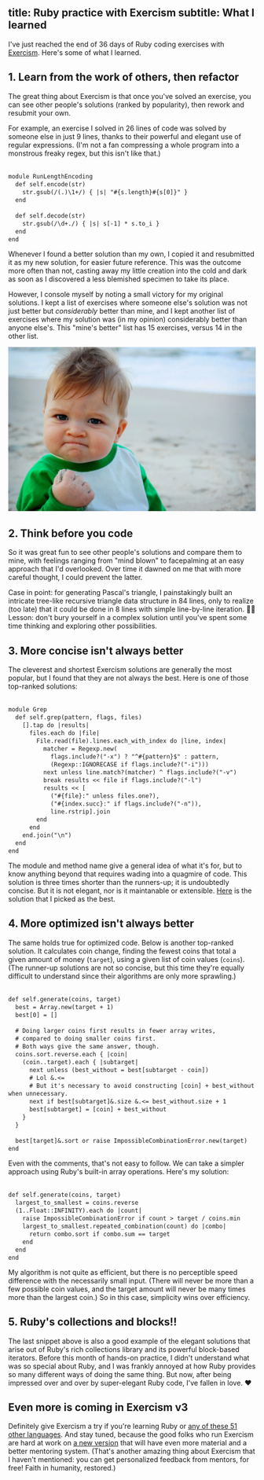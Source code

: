 title: Ruby practice with Exercism
subtitle: What I learned
---

I've just reached the end of 36 days of Ruby coding exercises with [Exercism](https://exercism.io/tracks/ruby). Here's some of what I learned.

## 1. Learn from the work of others, then refactor

The great thing about Exercism is that once you've solved an exercise, you can see other people's solutions (ranked by popularity), then rework and resubmit your own.

For example, an exercise I solved in 26 lines of code was solved by someone else in just 9 lines, thanks to their powerful and elegant use of regular expressions. (I'm not a fan compressing a whole program into a monstrous freaky regex, but this isn't like that.)

<pre><code class="ruby">
module RunLengthEncoding
  def self.encode(str)
    str.gsub(/(.)\1+/) { |s| "#{s.length}#{s[0]}" }
  end

  def self.decode(str)
    str.gsub(/\d+./) { |s| s[-1] * s.to_i }
  end
end
</code></pre>

Whenever I found a better solution than my own, I copied it and resubmitted it as my new solution, for easier future reference. This was the outcome more often than not, casting away my little creation into the cold and dark as soon as I discovered a less blemished specimen to take its place.

However, I console myself by noting a small victory for my original solutions. I kept a list of exercises where someone else's solution was not just better but *considerably* better than mine, and I kept another list of exercises where my solution was (in my opinion) considerably better than anyone else's. This "mine's better" list has 15 exercises, versus 14 in the other list.

![success kid meme](/assets/success.jpg)

## 2. Think before you code

So it was great fun to see other people's solutions and compare them to mine, with feelings ranging from "mind blown" to facepalming at an easy approach that I'd overlooked. Over time it dawned on me that with more careful thought, I could prevent the latter.

Case in point: for generating Pascal's triangle, I painstakingly built an intricate tree-like recursive triangle data structure in 84 lines, only to realize (too late) that it could be done in 8 lines with simple line-by-line iteration. 🤦‍♂️ Lesson: don't bury yourself in a complex solution until you've spent some time thinking and exploring other possibilities.

## 3. More concise isn't always better

The cleverest and shortest Exercism solutions are generally the most popular, but I found that they are not always the best. Here is one of those top-ranked solutions:

<pre><code class="ruby">
module Grep
  def self.grep(pattern, flags, files)
    [].tap do |results|
      files.each do |file|
        File.read(file).lines.each_with_index do |line, index|
          matcher = Regexp.new(
            flags.include?("-x") ? "^#{pattern}$" : pattern,
            (Regexp::IGNORECASE if flags.include?("-i")))
          next unless line.match?(matcher) ^ flags.include?("-v")
          break results << file if flags.include?("-l")
          results << [
            ("#{file}:" unless files.one?),
            ("#{index.succ}:" if flags.include?("-n")),
            line.rstrip].join
        end
      end
    end.join("\n")
  end
end
</code></pre>

The module and method name give a general idea of what it's for, but to know anything beyond that requires wading into a quagmire of code. This solution is three times shorter than the runners-up; it is undoubtedly concise. But it is not elegant, nor is it maintanable or extensible. [Here](https://exercism.io/tracks/ruby/exercises/grep/solutions/9a28202cc3414e1faa8a36a6b2f1028e) is the solution that I picked as the best.

## 4. More optimized isn't always better

The same holds true for optimized code. Below is another top-ranked solution. It calculates coin change, finding the fewest coins that total a given amount of money (`target`), using a given list of coin values (`coins`). (The runner-up solutions are not so concise, but this time they're equally difficult to understand since their algorithms are only more sprawling.)

<pre><code class="ruby">
def self.generate(coins, target)
  best = Array.new(target + 1)
  best[0] = []

  # Doing larger coins first results in fewer array writes,
  # compared to doing smaller coins first.
  # Both ways give the same answer, though.
  coins.sort.reverse.each { |coin|
    (coin..target).each { |subtarget|
      next unless (best_without = best[subtarget - coin])
      # Lol &.<=
      # But it's necessary to avoid constructing [coin] + best_without when unnecessary.
      next if best[subtarget]&.size &.<= best_without.size + 1
      best[subtarget] = [coin] + best_without
    }
  }

  best[target]&.sort or raise ImpossibleCombinationError.new(target)
end
</code></pre>

Even with the comments, that's not easy to follow. We can take a simpler approach using Ruby's built-in array operations. Here's my solution:

<pre><code class="ruby">
def self.generate(coins, target)
  largest_to_smallest = coins.reverse
  (1..Float::INFINITY).each do |count|
    raise ImpossibleCombinationError if count > target / coins.min
    largest_to_smallest.repeated_combination(count) do |combo|
      return combo.sort if combo.sum == target
    end
  end
end
</code></pre>

My algorithm is not quite as efficient, but there is no perceptible speed difference with the necessarily small input. (There will never be more than a few possible coin values, and the target amount will never be many times more than the largest coin.) So in this case, simplicity wins over efficiency.

## 5. Ruby's collections and blocks!!

The last snippet above is also a good example of the elegant solutions that arise out of Ruby's rich collections library and its powerful block-based iterators. Before this month of hands-on practice, I didn't understand what was so special about Ruby, and I was frankly annoyed at how Ruby provides so many different ways of doing the same thing. But now, after being impressed over and over by super-elegant Ruby code, I've fallen in love. ❤️

## Even more is coming in Exercism v3

Definitely give Exercism a try if you're learning Ruby or [any of these 51 other languages](https://exercism.io/my/tracks). And stay tuned, because the good folks who run Exercism are hard at work on [a new version](https://www.youtube.com/watch?v=XiV_vYn1Ea8) that will have even more material and a better mentoring system. (That's another amazing thing about Exercism that I haven't mentioned: you can get personalized feedback from mentors, for free! Faith in humanity, restored.)
